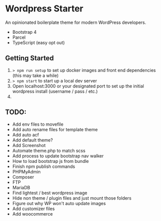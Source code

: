 # Wordpress Starter
An opinionated boilerplate theme for modern WordPress developers.

- Bootstrap 4
- Parcel
- TypeScript (easy opt out)

## Getting Started

1. `> npm run setup` to set up docker images and front end dependencies (this may take a while)
2. `> npm start` to start up a local dev server
3. Open localhost:3000 or your designated port to set up the initial wordpress install (username / pass / etc.)
4. 

## TODO:

- Add env files to movefile
- Add auto rename files for template theme
- Add auto acf
- Add default theme?
- Add Screenshot
- Automate theme.php to match scss
- Add process to update bootstrap nav walker
- How to load bootstrap js from bundle
- Finish npm publish commands
- PHPMyAdmin
- Composer
- FTP
- MariaDB
- Find lightest / best wordpress image
- Hide non theme / plugin files and just mount those folders
- Figure out why WP won't auto update images
- Add customizer files
- Add woocommerce